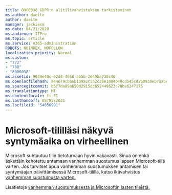 ```yaml
---
title: 8000038 GDPR:n alitilivahvistuksen tarkistaminen
ms.author: daeite
author: daeite
manager: jackiesm
ms.date: 04/21/2020
ms.audience: ITPro
ms.topic: article
ms.service: o365-administration
ROBOTS: NOINDEX, NOFOLLOW
localization_priority: Normal
ms.custom:
- "772"
- "788"
- "8000038"
ms.assetid: 9039e40c-62d4-4658-ab5b-2649ba738c40
ms.openlocfilehash: 844679cba6b109a2c552c38e1884040cd545cd260930eb7aabed6ed0911c8a50
ms.sourcegitcommit: b5f7da89a650d2915dc652449623c78be6247175
ms.translationtype: MT
ms.contentlocale: fi-FI
ms.lasthandoff: 08/05/2021
ms.locfileid: "54056991"
---
```

# <a name="date-of-birth-displayed-in-your-microsoft-account-is-incorrect"></a>Microsoft-tililläsi näkyvä syntymäaika on virheellinen

Microsoft suhtautuu tilin tietoturvaan hyvin vakavasti. Sinua on ehkä äskettäin kehotettu antamaan vanhemman suostumus lapsen Microsoft-tiliä varten. Jos tarvitset apua vanhemman suostumuksen antamisen tai syntymäajan päivittämisessä Microsoft-tilillä, katso ikävahvistus [vanhemman suostumusta varten.](https://go.microsoft.com/fwlink/p/?linkid=874364)
  
Lisätietoja [vanhemman suostumuksesta ja Microsoftin lasten tileistä.](https://go.microsoft.com/fwlink/p/?linkid=874365)
  